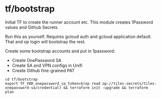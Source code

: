 # tf/bootstrap

Initial TF to create the runner account etc.
This module creates 1Password values and Github Secrets.

Run this as yourself. Requires gcloud auth and gcloud application default. That and op login will bootstrap
the rest.

Create some bootstrap accounts and put in 1password:

* Create OnePassword SA
* Create SA and VPN configs in Unifi
* Create Github fine-grained PAT

```
cd tf/bootstrap
export TF_VAR_onepassword_sa_token=$(op read op://tiles-secrets/tiles-onepassword-sa/credential) && terraform init -upgrade && terraform plan
 ```
